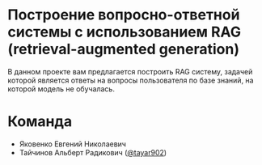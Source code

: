 # Построение вопросно-ответной системы с использованием RAG (retrieval-augmented generation)
В данном проекте вам предлагается построить RAG систему, задачей которой является ответы на вопросы пользователя по базе знаний, на которой модель не обучалась.

# Команда
* Яковенко Евгений Николаевич
* Тайчинов Альберт Радикович ([@tayar902](https://github.com/tayar902 "tayar902"))
